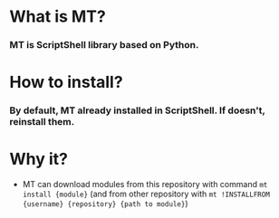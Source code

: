 # What is MT?
### MT is ScriptShell library based on Python.
# How to install?
### By default, MT already installed in ScriptShell. If doesn't, reinstall them.
# Why it?
- MT can download modules from this repository with command `mt install {module}` (and from other repository with `mt !INSTALLFROM {username} {repository} {path to module}`)

